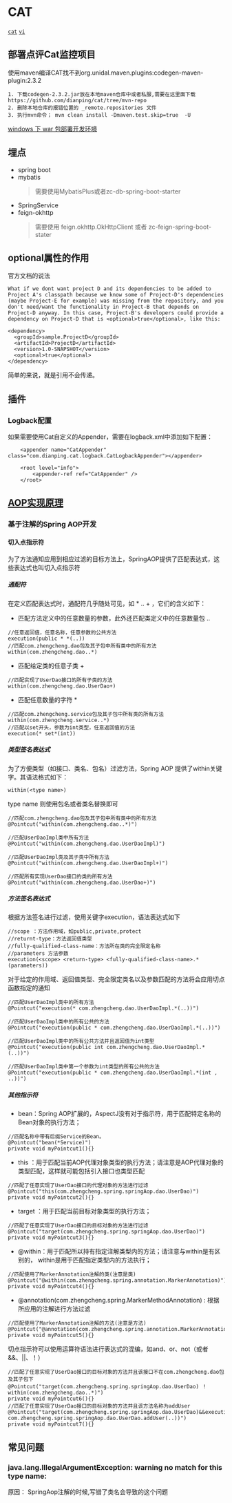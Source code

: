 # CAT

[`cat`](https://github.com/dianping/cat)  [`vi`](https://github.com/ctripcorp/vi)

## 部署点评Cat监控项目

使用maven编译CAT找不到org.unidal.maven.plugins:codegen-maven-plugin:2.3.2
> 
    1. 下载codegen-2.3.2.jar放在本地maven仓库中或者私服,需要在这里面下载https://github.com/dianping/cat/tree/mvn-repo
    2. 删除本地仓库的报错位置的 _remote.repositories 文件
    3. 执行mvn命令； mvn clean install -Dmaven.test.skip=true  -U
    
[windows 下 war 包部署开发环境](https://www.cnblogs.com/harrychinese/p/dianping-cat-server-setup.html)

## 埋点

- spring boot 
- mybatis
  > 需要使用MybatisPlus或者zc-db-spring-boot-starter
- SpringService
- feign-okhttp
  > 需要使用 feign.okhttp.OkHttpClient 或者 zc-feign-spring-boot-stater


## optional属性的作用

官方文档的说法
```
What if we dont want project D and its dependencies to be added to Project A's classpath because we know some of Project-D's dependencies (maybe Project-E for example) was missing from the repository, and you don't need/want the functionality in Project-B that depends on Project-D anyway. In this case, Project-B's developers could provide a dependency on Project-D that is <optional>true</optional>, like this:

<dependency>
  <groupId>sample.ProjectD</groupId>
  <artifactId>ProjectD</artifactId>
  <version>1.0-SNAPSHOT</version>
  <optional>true</optional>
</dependency>

```

简单的来说，就是引用不会传递。

## 插件

### Logback配置

如果需要使用Cat自定义的Appender，需要在logback.xml中添加如下配置：

```
    <appender name="CatAppender" class="com.dianping.cat.logback.CatLogbackAppender"></appender>

    <root level="info">
        <appender-ref ref="CatAppender" />
    </root>
```

## [AOP实现原理](https://gitee.com/zhangquansheng/interview/blob/master/frame/Proxy.md)

### 基于注解的Spring AOP开发

#### 切入点指示符

为了方法通知应用到相应过滤的目标方法上，SpringAOP提供了匹配表达式，这些表达式也叫切入点指示符

##### 通配符

在定义匹配表达式时，通配符几乎随处可见，如 *  ..  + ，它们的含义如下：

- 匹配方法定义中的任意数量的参数，此外还匹配类定义中的任意数量包 ..

```
//任意返回值，任意名称，任意参数的公共方法
execution(public * *(..))
//匹配com.zhengcheng.dao包及其子包中所有类中的所有方法
within(com.zhengcheng.dao..*)
```
- 匹配给定类的任意子类 +

 ```
//匹配实现了UserDao接口的所有子类的方法
within(com.zhengcheng.dao.UserDao+)
```

- 匹配任意数量的字符 *

 ```
//匹配com.zhengcheng.service包及其子包中所有类的所有方法
within(com.zhengcheng.service..*)
//匹配以set开头，参数为int类型，任意返回值的方法
execution(* set*(int))
 ```

##### 类型签名表达式

为了方便类型（如接口、类名、包名）过滤方法，Spring AOP 提供了within关键字。其语法格式如下：

```
within(<type name>)
```

type name 则使用包名或者类名替换即可

```
//匹配com.zhengcheng.dao包及其子包中所有类中的所有方法
@Pointcut("within(com.zhengcheng.dao..*)")

//匹配UserDaoImpl类中所有方法
@Pointcut("within(com.zhengcheng.dao.UserDaoImpl)")

//匹配UserDaoImpl类及其子类中所有方法
@Pointcut("within(com.zhengcheng.dao.UserDaoImpl+)")

//匹配所有实现UserDao接口的类的所有方法
@Pointcut("within(com.zhengcheng.dao.UserDao+)")
```

##### 方法签名表达式

根据方法签名进行过滤，使用关键字execution，语法表达式如下

```
//scope ：方法作用域，如public,private,protect
//returnt-type：方法返回值类型
//fully-qualified-class-name：方法所在类的完全限定名称
//parameters 方法参数
execution(<scope> <return-type> <fully-qualified-class-name>.*(parameters))
```

对于给定的作用域、返回值类型、完全限定类名以及参数匹配的方法将会应用切点函数指定的通知

```
//匹配UserDaoImpl类中的所有方法
@Pointcut("execution(* com.zhengcheng.dao.UserDaoImpl.*(..))")

//匹配UserDaoImpl类中的所有公共的方法
@Pointcut("execution(public * com.zhengcheng.dao.UserDaoImpl.*(..))")

//匹配UserDaoImpl类中的所有公共方法并且返回值为int类型
@Pointcut("execution(public int com.zhengcheng.dao.UserDaoImpl.*(..))")

//匹配UserDaoImpl类中第一个参数为int类型的所有公共的方法
@Pointcut("execution(public * com.zhengcheng.dao.UserDaoImpl.*(int , ..))")
```

##### 其他指示符

- bean：Spring AOP扩展的，AspectJ没有对于指示符，用于匹配特定名称的Bean对象的执行方法；

```
//匹配名称中带有后缀Service的Bean。
@Pointcut("bean(*Service)")
private void myPointcut1(){}
```

- this ：用于匹配当前AOP代理对象类型的执行方法；请注意是AOP代理对象的类型匹配，这样就可能包括引入接口也类型匹配

```
//匹配了任意实现了UserDao接口的代理对象的方法进行过滤
@Pointcut("this(com.zhengcheng.spring.springAop.dao.UserDao)")
private void myPointcut2(){}
```

- target ：用于匹配当前目标对象类型的执行方法；

```
//匹配了任意实现了UserDao接口的目标对象的方法进行过滤
@Pointcut("target(com.zhengcheng.spring.springAop.dao.UserDao)")
private void myPointcut3(){}
```

- @within：用于匹配所以持有指定注解类型内的方法；请注意与within是有区别的， within是用于匹配指定类型内的方法执行；

```
//匹配使用了MarkerAnnotation注解的类(注意是类)
@Pointcut("@within(com.zhengcheng.spring.annotation.MarkerAnnotation)")
private void myPointcut4(){}
```

- @annotation(com.zhengcheng.spring.MarkerMethodAnnotation) : 根据所应用的注解进行方法过滤

```
//匹配使用了MarkerAnnotation注解的方法(注意是方法)
@Pointcut("@annotation(com.zhengcheng.spring.annotation.MarkerAnnotation)")
private void myPointcut5(){}
```

切点指示符可以使用运算符语法进行表达式的混编，如and、or、not（或者&&、||、！）

```
//匹配了任意实现了UserDao接口的目标对象的方法并且该接口不在com.zhengcheng.dao包及其子包下
@Pointcut("target(com.zhengcheng.spring.springAop.dao.UserDao) ！within(com.zhengcheng.dao..*)")
private void myPointcut6(){}
//匹配了任意实现了UserDao接口的目标对象的方法并且该方法名称为addUser
@Pointcut("target(com.zhengcheng.spring.springAop.dao.UserDao)&&execution(* com.zhengcheng.spring.springAop.dao.UserDao.addUser(..))")
private void myPointcut7(){}
```

## 常见问题

### java.lang.IllegalArgumentException: warning no match for this type name:

原因： SpringAop注解的时候,写错了类名会导致的这个问题
     
   
